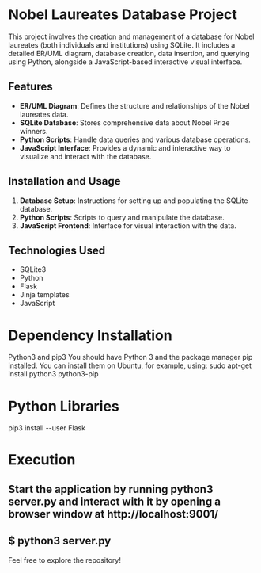 # Nobel Laureates Database Project

This project involves the creation and management of a database for Nobel laureates (both individuals and institutions) using SQLite. It includes a detailed ER/UML diagram, database creation, data insertion, and querying using Python, alongside a JavaScript-based interactive visual interface.

## Features
- **ER/UML Diagram**: Defines the structure and relationships of the Nobel laureates data.
- **SQLite Database**: Stores comprehensive data about Nobel Prize winners.
- **Python Scripts**: Handle data queries and various database operations.
- **JavaScript Interface**: Provides a dynamic and interactive way to visualize and interact with the database.

## Installation and Usage
1. **Database Setup**: Instructions for setting up and populating the SQLite database.
2. **Python Scripts**: Scripts to query and manipulate the database.
3. **JavaScript Frontend**: Interface for visual interaction with the data.

## Technologies Used
- SQLite3
- Python
- Flask
- Jinja templates
- JavaScript

# Dependency Installation
Python3 and pip3
You should have Python 3 and the package manager pip installed. You can
install them on Ubuntu, for example, using:
sudo apt-get install python3 python3-pip
# Python Libraries
pip3 install --user Flask

# Execution
Start the application by running python3 server.py and interact with it
by opening a browser window at http://localhost:9001/
---------------------
$ python3 server.py
---------------------

Feel free to explore the repository!

